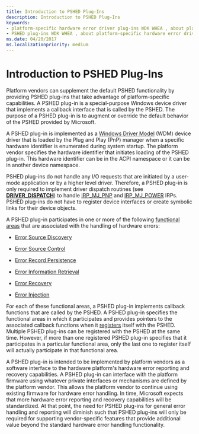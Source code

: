 ```yaml
---
title: Introduction to PSHED Plug-Ins
description: Introduction to PSHED Plug-Ins
keywords:
- platform-specific hardware error driver plug-ins WDK WHEA , about platform-specific hardware error driver plug-ins
- PSHED plug-ins WDK WHEA , about platform-specific hardware error driver plug-ins
ms.date: 04/20/2017
ms.localizationpriority: medium
---
```


# Introduction to PSHED Plug-Ins


Platform vendors can supplement the default PSHED functionality by providing PSHED plug-ins that take advantage of platform-specific capabilities. A PSHED plug-in is a special-purpose Windows device driver that implements a callback interface that is called by the PSHED. The purpose of a PSHED plug-in is to augment or override the default behavior of the PSHED provided by Microsoft.

A PSHED plug-in is implemented as a [Windows Driver Model](../kernel/writing-wdm-drivers.md) (WDM) device driver that is loaded by the Plug and Play (PnP) manager when a specific hardware identifier is enumerated during system startup. The platform vendor specifies the hardware identifier that initiates loading of the PSHED plug-in. This hardware identifier can be in the ACPI namespace or it can be in another device namespace.

PSHED plug-ins do not handle any I/O requests that are initiated by a user-mode application or by a higher level driver. Therefore, a PSHED plug-in is only required to implement driver dispatch routines (see [**DRIVER_DISPATCH**](/windows-hardware/drivers/ddi/wdm/nc-wdm-driver_dispatch)) to handle [IRP_MJ_PNP](../kernel/irp-mj-pnp.md) and [IRP_MJ_POWER](../kernel/irp-mj-power.md) IRPs. PSHED plug-ins do not have to register device interfaces or create symbolic links for their device objects.

A PSHED plug-in participates in one or more of the following [functional areas](functional-areas.md) that are associated with the handling of hardware errors:

-   [Error Source Discovery](error-source-discovery.md)

-   [Error Source Control](error-source-control.md)

-   [Error Record Persistence](error-record-persistence.md)

-   [Error Information Retrieval](error-information-retrieval.md)

-   [Error Recovery](error-recovery.md)

-   [Error Injection](error-injection.md)

For each of these functional areas, a PSHED plug-in implements callback functions that are called by the PSHED. A PSHED plug-in specifies the functional areas in which it participates and provides pointers to the associated callback functions when it [registers](registering-a-pshed-plug-in.md) itself with the PSHED. Multiple PSHED plug-ins can be registered with the PSHED at the same time. However, if more than one registered PSHED plug-in specifies that it participates in a particular functional area, only the last one to register itself will actually participate in that functional area.

A PSHED plug-in is intended to be implemented by platform vendors as a software interface to the hardware platform's hardware error reporting and recovery capabilities. A PSHED plug-in can interface with the platform firmware using whatever private interfaces or mechanisms are defined by the platform vendor. This allows the platform vendor to continue using existing firmware for hardware error handling. In time, Microsoft expects that more hardware error reporting and recovery capabilities will be standardized. At that point, the need for PSHED plug-ins for general error handling and reporting will diminish such that PSHED plug-ins will only be required for supporting vendor-specific features that provide additional value beyond the standard hardware error handling functionality.

